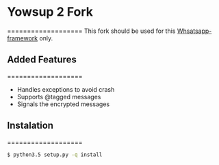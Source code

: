 # Yowsup 2 Fork
===================
This fork should be used for this [Whsatsapp-framework](https://github.com/danielcardeenas/whatsapp-framework) only.

## Added Features
===================
+ Handles exceptions to avoid crash
+ Supports @tagged messages
+ Signals the encrypted messages

## Instalation
===================
```bash
$ python3.5 setup.py -q install
```
